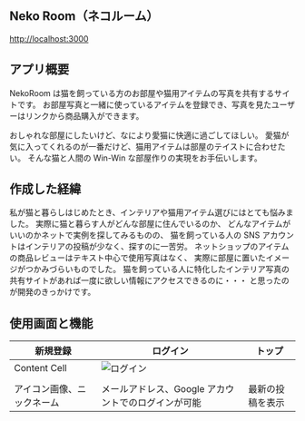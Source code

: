 ## Neko Room（ネコルーム）

[http://localhost:3000](http://localhost:3000)

## アプリ概要

NekoRoom は猫を飼っている方のお部屋や猫用アイテムの写真を共有するサイトです。
お部屋写真と一緒に使っているアイテムを登録でき、写真を見たユーザーはリンクから商品購入ができます。

おしゃれな部屋にしたいけど、なにより愛猫に快適に過ごしてほしい。
愛猫が気に入ってくれるのが一番だけど、猫用アイテムは部屋のテイストに合わせたい。
そんな猫と人間の Win-Win な部屋作りの実現をお手伝いします。

## 作成した経緯

私が猫と暮らしはじめたとき、インテリアや猫用アイテム選びにはとても悩みました。
実際に猫と暮らす人がどんな部屋に住んでいるのか、
どんなアイテムがいいのかネットで実例を探してみるものの、
猫を飼っている人の SNS アカウントはインテリアの投稿が少なく、探すのに一苦労。
ネットショップのアイテムの商品レビューはテキスト中心で使用写真はなく、
実際に部屋に置いたイメージがつかみづらいものでした。
猫を飼っている人に特化したインテリア写真の共有サイトがあれば一度に欲しい情報にアクセスできるのに・・・
と思ったのが開発のきっかけです。

## 使用画面と機能

| 新規登録                   | ログイン                                                                                                            | トップ           |
| -------------------------- | ------------------------------------------------------------------------------------------------------------------- | ---------------- |
| Content Cell               | ![ログイン](https://user-images.githubusercontent.com/105156227/201666979-9d1c3b48-1e88-4f16-8097-97aff268ac49.png) |
|                            |
| アイコン画像、ニックネーム | メールアドレス、Google アカウントでのログインが可能                                                                 | 最新の投稿を表示 |
